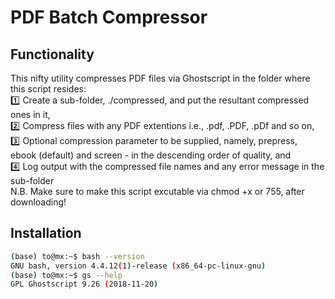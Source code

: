 # PDF Batch Compressor

## Functionality
This nifty utility compresses PDF files via Ghostscript in the folder where this script resides:  
:one: Create a sub-folder, ./compressed, and put the resultant compressed ones in it,  
:two: Compress files with any PDF extentions i.e., .pdf, .PDF, .pDf and so on,  
:three: Optional compression parameter to be supplied, namely, prepress, ebook (default) and screen - in the descending order of quality, and  
:four: Log output with the compressed file names and any error message in the sub-folder  
N.B. Make sure to make this script excutable via chmod +x or 755, after downloading!

## Installation
```bash
(base) to@mx:~$ bash --version
GNU bash, version 4.4.12(1)-release (x86_64-pc-linux-gnu)
(base) to@mx:~$ gs --help
GPL Ghostscript 9.26 (2018-11-20)
```
